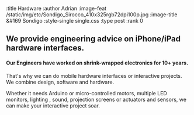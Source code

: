 :title Hardware
:author Adrian
:image-feat /static/img/etc/Sondigo_Sirocco_410x325rgb72dpi100p.jpg
:image-title &#169 Sondigo
:style-single single.css
:type post
:rank 0

<h2>We provide engineering advice on iPhone/iPad hardware interfaces.</h2>
<h4>Our Engineers have worked on shrink-wrapped electronics for 10+ years.</h4>

<p>That's why we can do mobile hardware interfaces or interactive projects. We combine design, software and hardware. 

Whether it needs Arduino or micro-controlled motors, multiple LED monitors, lighting , sound, projection screens or  actuators and sensors, we can make your interactive project soar.</p>


